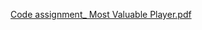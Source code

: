 [Code assignment_ Most Valuable Player.pdf](https://github.com/Mykolayovych/MostValuablePlayer/files/9859886/Code.assignment_.Most.Valuable.Player.pdf)

